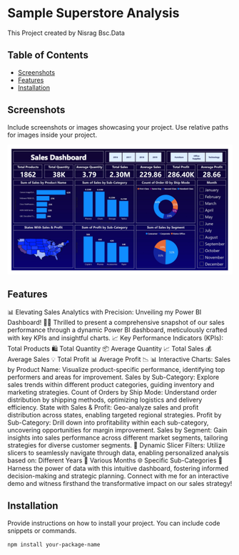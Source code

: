 # Sample Superstore Analysis

This Project created by Nisrag Bsc.Data

## Table of Contents
- [Screenshots](#screenshots)
- [Features](#features)
- [Installation](#installation)

## Screenshots

Include screenshots or images showcasing your project. Use relative paths for images inside your project.

![Screenshot 1](./screenshots/screenshot1.jpg)






## Features

📊 Elevating Sales Analytics with Precision: Unveiling my Power BI Dashboard! 🚀💼
Thrilled to present a comprehensive snapshot of our sales performance through a dynamic Power BI dashboard, meticulously crafted with key KPIs and insightful charts.
📈 Key Performance Indicators (KPIs):
Total Products 🛍️
Total Quantity 📦
Average Quantity 📈
Total Sales 💰
Average Sales 💡
Total Profit 📊
Average Profit 📉
📊 Interactive Charts:
Sales by Product Name: Visualize product-specific performance, identifying top performers and areas for improvement.
Sales by Sub-Category: Explore sales trends within different product categories, guiding inventory and marketing strategies.
Count of Orders by Ship Mode: Understand order distribution by shipping methods, optimizing logistics and delivery efficiency.
State with Sales & Profit: Geo-analyze sales and profit distribution across states, enabling targeted regional strategies.
Profit by Sub-Category: Drill down into profitability within each sub-category, uncovering opportunities for margin improvement.
Sales by Segment: Gain insights into sales performance across different market segments, tailoring strategies for diverse customer segments.
🔄 Dynamic Slicer Filters:
Utilize slicers to seamlessly navigate through data, enabling personalized analysis based on:
Different Years 📅
Various Months 🌐
Specific Sub-Categories 🔄
Harness the power of data with this intuitive dashboard, fostering informed decision-making and strategic planning. Connect with me for an interactive demo and witness firsthand the transformative impact on our sales strategy!
## Installation

Provide instructions on how to install your project. You can include code snippets or commands.

```bash
npm install your-package-name
